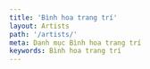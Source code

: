```yaml
---
title: 'Bình hoa trang trí'
layout: Artists
path: '/artists/'
meta: Danh mục Bình hoa trang trí
keywords: Bình hoa trang trí
---
```

